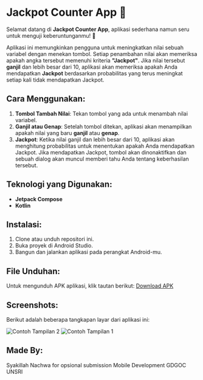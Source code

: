 # Jackpot Counter App 🎉

Selamat datang di **Jackpot Counter App**, aplikasi sederhana namun seru untuk menguji keberuntunganmu! 🎰

Aplikasi ini memungkinkan pengguna untuk meningkatkan nilai sebuah variabel dengan menekan tombol. Setiap penambahan nilai akan memeriksa apakah angka tersebut memenuhi kriteria **"Jackpot"**. Jika nilai tersebut **ganjil** dan lebih besar dari 10, aplikasi akan memeriksa apakah Anda mendapatkan **Jackpot** berdasarkan probabilitas yang terus meningkat setiap kali tidak mendapatkan Jackpot.

## Cara Menggunakan:
1. **Tombol Tambah Nilai**: Tekan tombol yang ada untuk menambah nilai variabel.
2. **Ganjil atau Genap**: Setelah tombol ditekan, aplikasi akan menampilkan apakah nilai yang baru **ganjil** atau **genap**.
3. **Jackpot**: Ketika nilai ganjil dan lebih besar dari 10, aplikasi akan menghitung probabilitas untuk menentukan apakah Anda mendapatkan Jackpot. Jika mendapatkan Jackpot, tombol akan dinonaktifkan dan sebuah dialog akan muncul memberi tahu Anda tentang keberhasilan tersebut.

## Teknologi yang Digunakan:
- **Jetpack Compose**
- **Kotlin**

## Instalasi:
1. Clone atau unduh repositori ini.
2. Buka proyek di Android Studio.
3. Bangun dan jalankan aplikasi pada perangkat Android-mu.

## File Unduhan:
Untuk mengunduh APK aplikasi, klik tautan berikut:
[Download APK](https://drive.google.com/file/d/1qrVyzgUaLYr0NUYXbDnkZRYKiTLMvNJ9/view?usp=drive_link)

## Screenshots:
Berikut adalah beberapa tangkapan layar dari aplikasi ini:

![Contoh Tampilan 2](https://drive.google.com/file/d/1e5J6bAzO3i8l9ThApwvEqUwMWJliKhS0/view?usp=sharing)
![Contoh Tampilan 1](https://drive.google.com/file/d/14AbfF7aPPCPD9sUOnoq2Z3ESF-b0kLuH/view?usp=sharing)

## Made By:
Syakillah Nachwa for opsional submission Mobile Development GDGOC UNSRI
